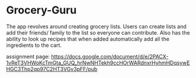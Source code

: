# Grocery-Guru

The app revolves around creating grocery lists. Users can create lists and add their friends/ family to the list 
so everyone can contribute. Also has the ability to look up recipes that when added automatically add all the ingredients 
to the cart.

assignment page: https://docs.google.com/document/d/e/2PACX-1vReT3VHWoKcTmGta_GUQ_hrNwNHTekh9ccHOrWARdnxrHyhmHDqsywEHGC3Thp2qp97C2HT3VGv3pFF/pub

